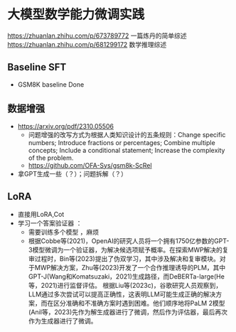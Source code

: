 # 大模型数学能力微调实践
https://zhuanlan.zhihu.com/p/673789772 一篇炼丹的简单综述
https://zhuanlan.zhihu.com/p/681299172 数学推理综述
## Baseline SFT
* GSM8K baseline Done


## 数据增强
* https://arxiv.org/pdf/2310.05506  
  * 问题增强的改写方式为根据人类知识设计的五条规则：Change specific numbers; Introduce fractions or percentages; Combine multiple concepts; Include a conditional statement; Increase the complexity of the problem.
  * https://github.com/OFA-Sys/gsm8k-ScRel
* 拿GPT生成一些（？）；问题拆解（？）
  
## LoRA
* 直接用LoRA,Cot
* 学习一个答案验证器 ：
  * 需要训练多个模型 ，麻烦
  * 根据Cobbe等(2021)，OpenAI的研究人员将一个拥有1750亿参数的GPT-3模型微调为一个验证器，为解决候选项赋予概率。在探索MWP解决的复审过程时，Bin等(2023)提出了伪双学习，其中涉及解决和复审模块。对于MWP解决方案，Zhu等(2023)开发了一个合作推理诱导的PLM，其中GPT-J(Wang和Komatsuzaki，2021)生成路径，而DeBERTa-large(He等，2021)进行监督评估。 根据Liu等(2023c)，谷歌研究人员观察到，LLM通过多次尝试可以提高正确性，这表明LLM可能生成正确的解决方案，而在区分准确和不准确方案时遇到困难。他们顺序地将PaLM 2模型(Anil等，2023)先作为解生成器进行了微调，然后作为评估器，最后再次作为生成器进行了微调。


